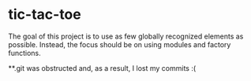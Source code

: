 # tic-tac-toe

The goal of this project is to use as few globally recognized elements as possible. Instead, the focus should be on using modules and factory functions.

**.git was obstructed and, as a result, I lost my commits :(
